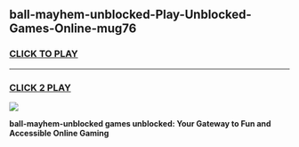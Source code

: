 
## ball-mayhem-unblocked-Play-Unblocked-Games-Online-mug76
<h3>
<a href="https://premium76.site?title=ball-mayhem-unblocked&ref=25A">CLICK TO PLAY</a></h3>
<hr>

<h3>
<a href="https://premium76.site?title=ball-mayhem-unblocked&ref=25A">CLICK 2 PLAY</a>
  
</h3>

<a href="https://premium76.site?title=ball-mayhem-unblocked&ref=25A"><img src="https://clearcache.store/games.png"></a>


**ball-mayhem-unblocked games unblocked: Your Gateway to Fun and Accessible Online Gaming**
